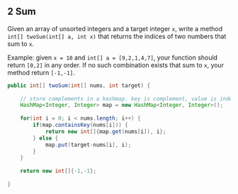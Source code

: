 ## 2 Sum

Given an array of unsorted integers and a target integer `x`, write a method `int[] twoSum(int[] a, int x)` that returns the indices of two numbers that sum to `x`.

Example: given `x = 10` and `int[] a = [9,2,1,4,7]`, your function should return `[0,2]` in any order. If no such combination exists that sum to `x`, your method return `[-1,-1]`.

```java
public int[] twoSum(int[] nums, int target) {
    
    // store complements in a hashmap. key is complement, value is index
    HashMap<Integer, Integer> map = new HashMap<Integer, Integer>();
    
    for(int i = 0; i < nums.length; i++) {
        if(map.containsKey(nums[i])) {
            return new int[]{map.get(nums[i]), i};
        } else {
            map.put(target-nums[i], i);
        }
    }
    
    return new int[]{-1,-1};
    
}
```